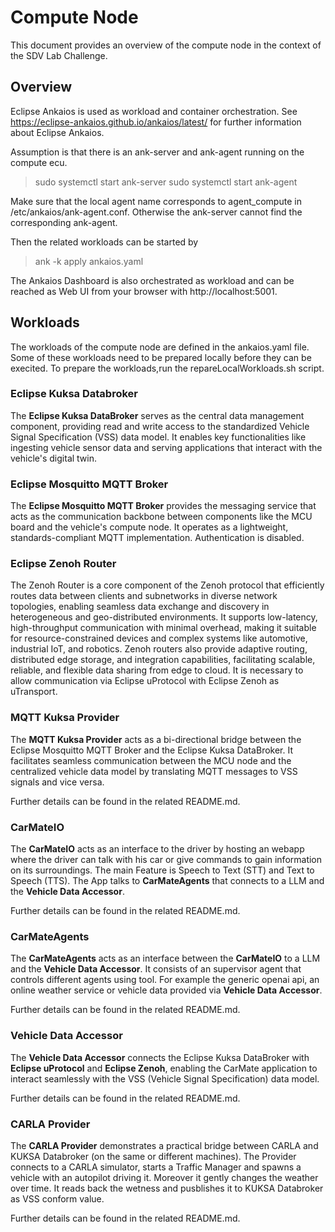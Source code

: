 <!-- SPDX-License-Identifier: Apache-2.0 -->
# Compute Node

This document provides an overview of the compute node in the context of the SDV Lab Challenge.

## Overview

Eclipse Ankaios is used as workload and container orchestration. See https://eclipse-ankaios.github.io/ankaios/latest/ for further information about Eclipse Ankaios.

Assumption is that there is an ank-server and ank-agent running on the compute ecu.

> sudo systemctl start ank-server
> sudo systemctl start ank-agent

Make sure that the local agent name corresponds to agent_compute in /etc/ankaios/ank-agent.conf. Otherwise the ank-server cannot find the corresponding ank-agent.

Then the related workloads can be started by

> ank -k apply ankaios.yaml

The Ankaios Dashboard is also orchestrated as workload and can be reached as Web UI from your browser with http://localhost:5001.

## Workloads

The workloads of the compute node are defined in the ankaios.yaml file. Some of these workloads need to be prepared locally before they can be execited. To prepare the workloads,run the repareLocalWorkloads.sh script.

### Eclipse Kuksa Databroker

The **Eclipse Kuksa DataBroker** serves as the central data management component, providing read and write access to the standardized Vehicle Signal Specification (VSS) data model. It enables key functionalities like ingesting vehicle sensor data and serving applications that interact with the vehicle's digital twin.

### Eclipse Mosquitto MQTT Broker

The **Eclipse Mosquitto MQTT Broker** provides the messaging service that acts as the communication backbone between components like the MCU board and the vehicle's compute node. It operates as a lightweight, standards-compliant MQTT implementation. Authentication is disabled.

### Eclipse Zenoh Router

The Zenoh Router is a core component of the Zenoh protocol that efficiently routes data between clients and subnetworks in diverse network topologies, enabling seamless data exchange and discovery in heterogeneous and geo-distributed environments. It supports low-latency, high-throughput communication with minimal overhead, making it suitable for resource-constrained devices and complex systems like automotive, industrial IoT, and robotics. Zenoh routers also provide adaptive routing, distributed edge storage, and integration capabilities, facilitating scalable, reliable, and flexible data sharing from edge to cloud. It is necessary to allow communication via Eclipse uProtocol with Eclipse Zenoh as uTransport.

### MQTT Kuksa Provider

The **MQTT Kuksa Provider** acts as a bi-directional bridge between the Eclipse Mosquitto MQTT Broker and the Eclipse Kuksa DataBroker. It facilitates seamless communication between the MCU node and the centralized vehicle data model by translating MQTT messages to VSS signals and vice versa.

Further details can be found in the related README.md.

### CarMateIO

The **CarMateIO** acts as an interface to the driver by hosting an webapp where the driver can talk with his car or give commands to gain information on its surroundings. The main Feature is Speech to Text (STT) and Text to Speech (TTS). The App talks to **CarMateAgents** that connects to a LLM and the **Vehicle Data Accessor**. 

Further details can be found in the related README.md.

### CarMateAgents

The **CarMateAgents** acts as an interface between the **CarMateIO** to a LLM and the **Vehicle Data Accessor**. It consists of an supervisor agent that controls different agents using tool. For example the generic openai api, an online weather service or vehicle data provided via **Vehicle Data Accessor**.

Further details can be found in the related README.md.

### Vehicle Data Accessor

The **Vehicle Data Accessor** connects the Eclipse Kuksa DataBroker with **Eclipse uProtocol** and **Eclipse Zenoh**, enabling the CarMate application to interact seamlessly with the VSS (Vehicle Signal Specification) data model.

Further details can be found in the related README.md.

### CARLA Provider

The **CARLA Provider** demonstrates a practical bridge between CARLA and KUKSA Databroker (on the same or different machines). The Provider connects to a CARLA simulator, starts a Traffic Manager and spawns a vehicle with an autopilot driving it. Moreover it gently changes the weather over time. It reads back the wetness and pusblishes it to KUKSA Databroker as VSS conform value.

Further details can be found in the related README.md.
